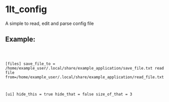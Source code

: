 # 1lt_config
A simple to read, edit and parse config file

## Example:
<code>

[files]
save_file_to = /home/example_user/.local/share/example_application/save_file.txt
read file from=/home/example_user/.local/share/example_application/read_file.txt

[ui]
hide_this = true
hide_that = false
size_of_that = 3
</code>
